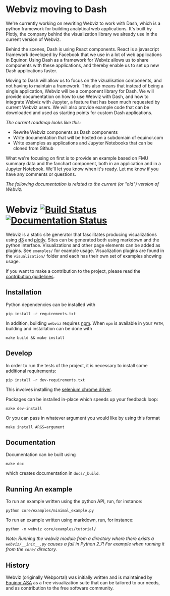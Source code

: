 Webviz moving to Dash
=====================

We're currently working on rewriting Webviz to work with Dash, which is a python framework for building analytical web applications. It's built by Plotly, the company behind the visualization library we already use in the current version of Webviz.

Behind the scenes, Dash is using React components. React is a javascript framework developed by Facebook that we use in a lot of web applications in Equinor. Using Dash as a framework for Webviz allows us to share components with these applications, and thereby enable us to set up new Dash applications faster.

Moving to Dash will allow us to focus on the vizualisation components, and not having to maintain a framework. This also means that instead of being a single application, Webviz will be a component library for Dash. We will provide documentation on how to use Webviz with Dash, and how to integrate Webviz with Jupyter, a feature that has been much requested by current Webviz users. We will also provide example code that can be downloaded and used as starting points for custom Dash applications.

_The current roadmap looks like this:_

- Rewrite Webviz components as Dash components
- Write documentation that will be hosted on a subdomain of equinor.com
- Write examples as applications and Jupyter Notebooks that can be cloned from Github

What we're focusing on first is to provide an example based on FMU summary data and the fanchart component, both in an application and in a Jupyter Notebook. We'll let you know when it's ready. Let me know if you have any comments or questions.

_The following documentation is related to the current (or "old") version of Webviz:_

# Webviz [![Build Status](https://travis-ci.com/Statoil/webviz.svg?branch=master)](https://travis-ci.com/Statoil/webviz) [![Documentation Status](https://readthedocs.org/projects/webviz/badge/?version=latest)](https://webviz.readthedocs.io/en/latest/?badge=latest)

Webviz is a static site generator that fascilitates producing visualizations
using [d3](https://d3js.org) and [plotly](https://plot.ly). Sites can be generated
both using markdown and the python interface. Visualizations and other page elements
can be added as plugins. See `examples/` for example usage. Visualization plugins
are found in the `visualization/` folder and each has their own set of examples
showing usage.

If you want to make a contribution to the project, please read the 
[contribution guidelines](https://github.com/Statoil/webviz/blob/master/CONTRIBUTING.md).

## Installation

Python dependencies can be installed with

    pip install -r requirements.txt

In addition, building `webviz` requires [npm](https://www.npmjs.com/get-npm). When
`npm` is available in your `PATH`, building and installation can be done with

    make build && make install

## Develop

In order to run the tests of the project, it is necessary to install
some additional requirements:

    pip install -r dev-requirements.txt

This involves installing the
[selenium chrome driver](https://github.com/SeleniumHQ/selenium/wiki/ChromeDriver).

Packages can be installed in-place which speeds up your feedback loop:

    make dev-install

Or you can pass in whatever argument you would like by using this format

    make install ARGS=argument

## Documentation

Documentation can be built using

    make doc

which creates documentation in `docs/_build`.

## Running An example

To run an example written using the python API, run, for instance:

    python core/examples/minimal_example.py

To run an example written using markdown, run, for instance:

    python -m webviz core/examples/tutorial/

_Note: Running the webviz module from a directory where there exists a
`webviz/__init__.py` causes a fail in Python 2.7! For example when running it
from the `core/` directory._

## History

Webviz (originally Webportal) was initially written and is maintained by
[Equinor ASA](http://www.equinor.com/) as a free visualization suite that can be
tailored to our needs, and as contribution to the free software community.
